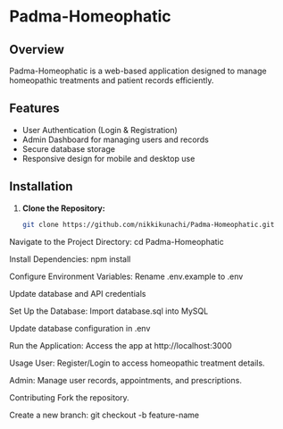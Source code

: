 # Padma-Homeophatic

## Overview

Padma-Homeophatic is a web-based application designed to manage homeopathic treatments and patient records efficiently.

## Features

- User Authentication (Login & Registration)
- Admin Dashboard for managing users and records
- Secure database storage
- Responsive design for mobile and desktop use

## Installation

1. **Clone the Repository:**
   ```bash
   git clone https://github.com/nikkikunachi/Padma-Homeophatic.git
Navigate to the Project Directory:
cd Padma-Homeophatic

Install Dependencies:
npm install

Configure Environment Variables:
Rename .env.example to .env

Update database and API credentials

Set Up the Database:
Import database.sql into MySQL

Update database configuration in .env

Run the Application:
Access the app at http://localhost:3000

Usage
User: Register/Login to access homeopathic treatment details.

Admin: Manage user records, appointments, and prescriptions.

Contributing
Fork the repository.

Create a new branch:
git checkout -b feature-name

